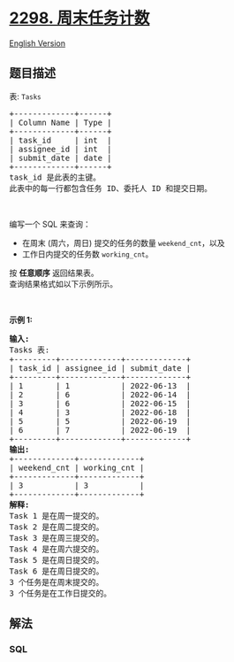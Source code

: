 # [2298. 周末任务计数](https://leetcode.cn/problems/tasks-count-in-the-weekend)

[English Version](/solution/2200-2299/2298.Tasks%20Count%20in%20the%20Weekend/README_EN.md)

## 题目描述

<p>表: <code>Tasks</code></p>

<pre>
+-------------+------+
| Column Name | Type |
+-------------+------+
| task_id     | int  |
| assignee_id | int  |
| submit_date | date |
+-------------+------+
task_id 是此表的主键。
此表中的每一行都包含任务 ID、委托人 ID 和提交日期。
</pre>

<p>&nbsp;</p>

<p>编写一个 SQL 来查询：</p>

<ul>
	<li>在周末 (周六，周日) 提交的任务的数量&nbsp;<code>weekend_cnt</code>，以及</li>
	<li>工作日内提交的任务数 <code>working_cnt</code>。</li>
</ul>

<p>按 <strong>任意顺序</strong> 返回结果表。<br />
查询结果格式如以下示例所示。</p>

<p>&nbsp;</p>

<p><strong>示例 1:</strong></p>

<pre>
<strong>输入:</strong> 
Tasks 表:
+---------+-------------+-------------+
| task_id | assignee_id | submit_date |
+---------+-------------+-------------+
| 1       | 1           | 2022-06-13  |
| 2       | 6           | 2022-06-14  |
| 3       | 6           | 2022-06-15  |
| 4       | 3           | 2022-06-18  |
| 5       | 5           | 2022-06-19  |
| 6       | 7           | 2022-06-19  |
+---------+-------------+-------------+
<strong>输出:</strong> 
+-------------+-------------+
| weekend_cnt | working_cnt |
+-------------+-------------+
| 3           | 3           |
+-------------+-------------+
<strong>解释:</strong> 
Task 1 是在周一提交的。
Task 2 是在周二提交的。
Task 3 是在周三提交的。
Task 4 是在周六提交的。
Task 5 是在周日提交的。
Task 6 是在周日提交的。
3 个任务是在周末提交的。
3 个任务是在工作日提交的。
</pre>

## 解法

### **SQL**

```sql

```
